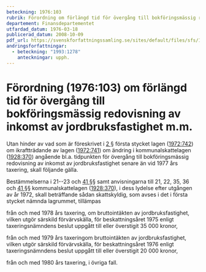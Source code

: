 ```yaml
---
beteckning: 1976:103
rubrik: Förordning om förlängd tid för övergång till bokföringsmässig redovisning av inkomst av jordbruksfastighet m.m.
departement: Finansdepartementet
utfardad_datum: 1976-03-18
publicerad_datum: 2008-10-09
pdf_url: https://svenskforfattningssamling.se/sites/default/files/sfs/1976-03/SFS1976-103.pdf
andringsforfattningar:
  - beteckning: "1993:1278"
    anteckningar: upph.
---
```


# Förordning (1976:103) om förlängd tid för övergång till bokföringsmässig redovisning av inkomst av jordbruksfastighet m.m.

Utan hinder av vad som är föreskrivet i [2 §](#2) första stycket lagen ([1972:742](https://selex.se/eli/sfs/1972/742)) om ikraftträdande av lagen ([1972:741](https://selex.se/eli/sfs/1972/741)) om ändring i kommunalskattelagen ([1928:370](https://selex.se/eli/sfs/1928/370)) angående bl.a. tidpunkten för övergång till bokföringsmässig redovisning av inkomst av jordbruksfastighet senare än vid 1977 års taxering, skall följande gälla.

Bestämmelserna i 21--23 och [41 §](#41)§ samt anvisningarna till 21, 22, 35, 36 och [41 §](#41)§ kommunalskattelagen ([1928:370](https://selex.se/eli/sfs/1928/370)), i dess lydelse efter utgången av år 1972, skall beträffande sådan skattskyldig, som avses i det i första stycket nämnda lagrummet, tillämpas

från och med 1978 års taxering, om bruttointäkten av jordbruksfastighet, vilken utgör särskild förvärvskälla, för beskattningsåret 1975 enligt taxeringsnämndens beslut uppgått till eller överstigit 35 000 kronor,

från och med 1979 års taxeringom bruttointäkten av jordbruksfastighet, vilken utgör särskild förvärvskälla, för beskattningsåret 1976 enligt taxeringsnämndens beslut uppgått till eller överstigit 20 000 kronor,

från och med 1980 års taxering, i övriga fall.